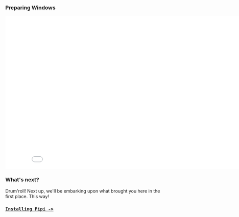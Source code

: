 ### Preparing Windows

<iframe width="853" height="480" src="//www.youtube.com/embed/XJybU7ZU10M" frameborder="0" allowfullscreen></iframe>

### What's next?

Drum'roll! Next up, we'll be embarking upon what brought you here in the first place. This way!

### [`Installing Pipi ->`](../video-installing-pipi)